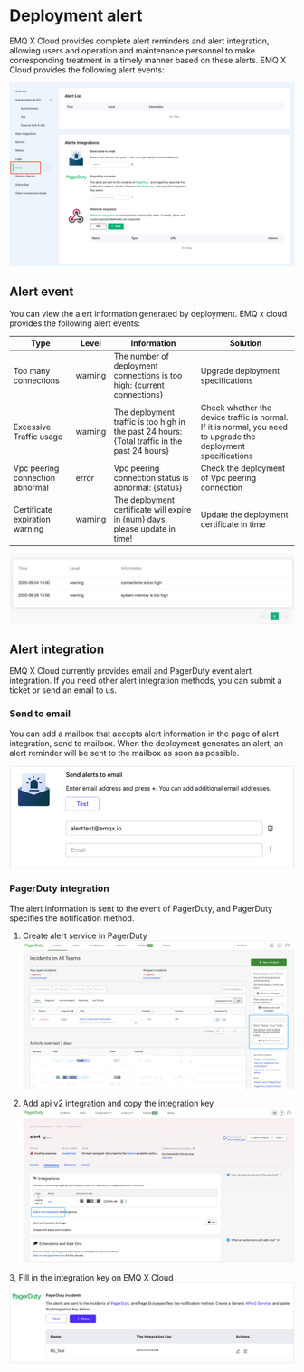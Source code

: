 # Deployment alert

EMQ X Cloud provides complete alert reminders and alert integration, allowing users and operation and maintenance personnel to make corresponding treatment in a timely manner based on these alerts. EMQ X Cloud provides the following alert events:

![alert_integrations](./_assets/alerts.png)



## Alert event

You can view the alert information generated by deployment. EMQ x cloud provides the following alert events:

| Type                            | Level   | Information                                                  | Solution                                                     |
| ------------------------------- | ------- | ------------------------------------------------------------ | ------------------------------------------------------------ |
| Too many connections            | warning | The number of deployment connections is too high: {current connections} | Upgrade deployment specifications                            |
| Excessive Traffic usage         | warning | The deployment traffic is too high in the past 24 hours: {Total traffic in the past 24 hours} | Check whether the device traffic is normal. If it is normal, you need to upgrade the deployment specifications |
| Vpc peering connection abnormal | error   | Vpc peering connection status is abnormal: {status}          | Check the deployment of Vpc peering connection               |
| Certificate expiration warning  | warning | The deployment certificate will expire in {num} days, please update in time! | Update the deployment certificate in time                    |

![alert_integrations](./_assets/alert_events.png)



## Alert integration

EMQ X Cloud currently provides email and PagerDuty event alert integration. If you need other alert integration methods, you can submit a ticket or send an email to us.



### Send to email

You can add a mailbox that accepts alert information in the page of alert integration, send to mailbox. When the deployment generates an alert, an alert reminder will be sent to the mailbox as soon as possible.

![email_alert](./_assets/email_alert.png)



### PagerDuty integration
The alert information is sent to the event of PagerDuty, and PagerDuty specifies the notification method.

1. Create alert service in PagerDuty
    ![pagerduty_service](./_assets/pagerduty_service.png)

2. Add api v2 integration and copy the integration key
    ![pagerduty_service](./_assets/pagerduty_integrations_api.png)

3, Fill in the integration key on EMQ X Cloud
  ![pagerduty_alerts](./_assets/pagerduty_alerts.png)